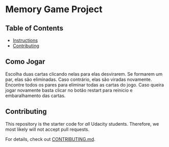 # Memory Game Project

## Table of Contents

* [Instructions](#instructions)
* [Contributing](#contributing)

## Como Jogar

Escolha duas cartas clicando nelas para elas desvirarem.
Se formarem um par, elas são eliminadas. Caso contrário, elas são viradas novamente.
Encontre todos os pares para eliminar todas as cartas do jogo.
Caso queira jogar novamente basta clicar no botão restart para reinicio e embaralhamento das cartas.

## Contributing

This repository is the starter code for _all_ Udacity students. Therefore, we most likely will not accept pull requests.

For details, check out [CONTRIBUTING.md](CONTRIBUTING.md).
